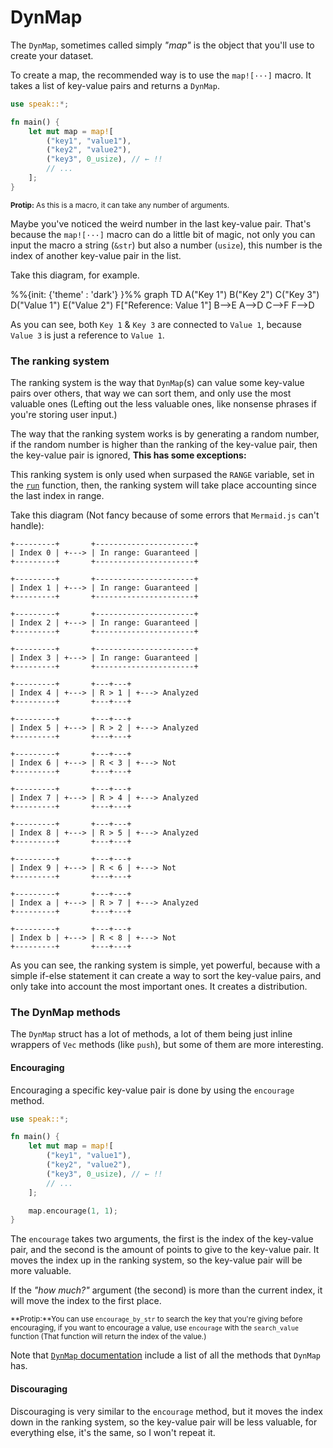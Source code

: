 <!-- {{ use_mermaid }} -->

# DynMap

The `DynMap`, sometimes called simply _"map"_ is the object that you'll use to create your dataset.

To create a map, the recommended way is to use the `map![···]` macro. It takes a list of key-value pairs and returns a `DynMap`.

```rust
use speak::*;

fn main() {
	let mut map = map![
		("key1", "value1"),
		("key2", "value2"),
		("key3", 0_usize), // ← !!
		// ...
	];
}
```

<small>**Protip:** As this is a macro, it can take any number of arguments.</small>

Maybe you've noticed the weird number in the last key-value pair. That's because the `map![···]` macro can do a little bit of magic, not only you can input the macro a string (`&str`) but also a number (`usize`), this number is the index of another key-value pair in the list.

Take this diagram, for example.

<!-- <div class="mermaid"> -->
%%{init: {'theme' : 'dark'} }%%
graph TD
A("Key 1")
B("Key 2")
C("Key 3")
D("Value 1")
E("Value 2")
F["Reference: Value 1"]
B-->E
A-->D
C-->F
F-->D
<!-- </div> -->

<!-- <script>mermaid.initialize({ startOnLoad: true });</script> -->

As you can see, both `Key 1` & `Key 3` are connected to `Value 1`, because `Value 3` is just a reference to `Value 1`.

### The ranking system

The ranking system is the way that `DynMap`(s) can value some key-value pairs over others, that way we can sort them, and only use the most valuable ones (Lefting out the less valuable ones, like nonsense phrases if you're storing user input.)

The way that the ranking system works is by generating a random number, if the random number is higher than the ranking of the key-value pair, then the key-value pair is ignored, **This has some exceptions:**

This ranking system is only used when surpased the `RANGE` variable, set in the [`run`][run] function, then, the ranking system will take place accounting since the last index in range.

Take this diagram (Not fancy because of some errors that `Mermaid.js` can't handle):

```text
+---------+       +----------------------+
| Index 0 | +---> | In range: Guaranteed |
+---------+       +----------------------+

+---------+       +----------------------+
| Index 1 | +---> | In range: Guaranteed |
+---------+       +----------------------+

+---------+       +----------------------+
| Index 2 | +---> | In range: Guaranteed |
+---------+       +----------------------+

+---------+       +----------------------+
| Index 3 | +---> | In range: Guaranteed |
+---------+       +----------------------+

+---------+       +---+---+
| Index 4 | +---> | R > 1 | +---> Analyzed
+---------+       +---+---+

+---------+       +---+---+
| Index 5 | +---> | R > 2 | +---> Analyzed
+---------+       +---+---+

+---------+       +---+---+
| Index 6 | +---> | R < 3 | +---> Not
+---------+       +---+---+

+---------+       +---+---+
| Index 7 | +---> | R > 4 | +---> Analyzed
+---------+       +---+---+

+---------+       +---+---+
| Index 8 | +---> | R > 5 | +---> Analyzed
+---------+       +---+---+

+---------+       +---+---+
| Index 9 | +---> | R < 6 | +---> Not
+---------+       +---+---+

+---------+       +---+---+
| Index a | +---> | R > 7 | +---> Analyzed
+---------+       +---+---+

+---------+       +---+---+
| Index b | +---> | R < 8 | +---> Not
+---------+       +---+---+
```

As you can see, the ranking system is simple, yet powerful, because with a simple if-else statement it can create a way to sort the key-value pairs, and only take into account the most important ones. It creates a distribution.

### The DynMap methods

The `DynMap` struct has a lot of methods, a lot of them being just inline wrappers of `Vec` methods (like `push`), but some of them are more interesting.

#### Encouraging

Encouraging a specific key-value pair is done by using the `encourage` method.

```rust
use speak::*;

fn main() {
	let mut map = map![
		("key1", "value1"),
		("key2", "value2"),
		("key3", 0_usize), // ← !!
		// ...
	];

	map.encourage(1, 1);
}
```

The `encourage` takes two arguments, the first is the index of the key-value pair, and the second is the amount of points to give to the key-value pair. It moves the index up in the ranking system, so the key-value pair will be more valuable.

If the *"how much?"* argument (the second) is more than the current index, it will move the index to the first place.

<small>

**Protip:**You can use `encourage_by_str` to search the key that you're giving before encouraging, if you want to encourage a value, use `encourage` with the `search_value` function (That function will return the index of the value.)</small>

Note that [`DynMap` documentation][dynmap_doc] include a list of all the methods that `DynMap` has.

#### Discouraging

Discouraging is very similar to the `encourage` method, but it moves the index down in the ranking system, so the key-value pair will be less valuable, for everything else, it's the same, so I won't repeat it.

[run]: ../fn/run.md
[dynmap_doc]: https://docs.rs/speak/latest/speak/struct.DynMap.html